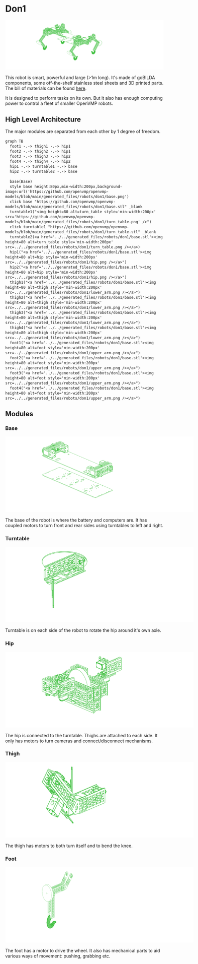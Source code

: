 # Don1

[<img alt="Don1" src="../../generated_files/robots/don1/robot.png"/>](../../generated_files/robots/don1/robot.stl)

This robot is smart, powerful and large (>1m long). It's made of goBILDA components, some off-the-shelf stainless steel sheets and 3D printed parts.
The bill of materials can be found [here](../../generated_files/robots/don1/bom.md).

It is designed to perform tasks on its own. But it also has enough computing power to control a fleet of smaller OpenVMP robots.


## High Level Architecture

The major modules are separated from each other by 1 degree of freedom.


```mermaid
graph TB
  foot1 -.-> thigh1 -.-> hip1
  foot2 -.-> thigh2 -.-> hip1
  foot3 -.-> thigh3 -.-> hip2
  foot4 -.-> thigh4 -.-> hip2
  hip1 -.-> turntable1 -.-> base
  hip2 -.-> turntable2 -.-> base

  base(Base)
  style base height:80px,min-width:200px,background-image:url('https://github.com/openvmp/openvmp-models/blob/main/generated_files/robots/don1/base.png')
  click base "https://github.com/openvmp/openvmp-models/blob/main/generated_files/robots/don1/base.stl" _blank
  turntable1("<img height=80 alt=turn_table style='min-width:200px' src='https://github.com/openvmp/openvmp-models/blob/main/generated_files/robots/don1/turn_table.png' />")
  click turntable1 "https://github.com/openvmp/openvmp-models/blob/main/generated_files/robots/don1/turn_table.stl" _blank
  turntable2(<a href='../../generated_files/robots/don1/base.stl'><img height=80 alt=turn_table style='min-width:200px' src=../../generated_files/robots/don1/turn_table.png /></a>)
  hip1("<a href='../../generated_files/robots/don1/base.stl'><img height=80 alt=hip style='min-width:200px' src=../../generated_files/robots/don1/hip.png /></a>")
  hip2("<a href='../../generated_files/robots/don1/base.stl'><img height=80 alt=hip style='min-width:200px' src=../../generated_files/robots/don1/hip.png /></a>")
  thigh1("<a href='../../generated_files/robots/don1/base.stl'><img height=80 alt=thigh style='min-width:200px' src=../../generated_files/robots/don1/lower_arm.png /></a>")
  thigh2("<a href='../../generated_files/robots/don1/base.stl'><img height=80 alt=thigh style='min-width:200px' src=../../generated_files/robots/don1/lower_arm.png /></a>")
  thigh3("<a href='../../generated_files/robots/don1/base.stl'><img height=80 alt=thigh style='min-width:200px' src=../../generated_files/robots/don1/lower_arm.png /></a>")
  thigh4("<a href='../../generated_files/robots/don1/base.stl'><img height=80 alt=thigh style='min-width:200px' src=../../generated_files/robots/don1/lower_arm.png /></a>")
  foot1("<a href='../../generated_files/robots/don1/base.stl'><img height=80 alt=foot style='min-width:200px' src=../../generated_files/robots/don1/upper_arm.png /></a>")
  foot2("<a href='../../generated_files/robots/don1/base.stl'><img height=80 alt=foot style='min-width:200px' src=../../generated_files/robots/don1/upper_arm.png /></a>")
  foot3("<a href='../../generated_files/robots/don1/base.stl'><img height=80 alt=foot style='min-width:200px' src=../../generated_files/robots/don1/upper_arm.png /></a>")
  foot4("<a href='../../generated_files/robots/don1/base.stl'><img height=80 alt=foot style='min-width:200px' src=../../generated_files/robots/don1/upper_arm.png /></a>")
```

## Modules

### Base

<img height=240 alt=base style='min-width: 600px' src=../../generated_files/robots/don1/base.png />

The base of the robot is where the battery and computers are.
It has coupled motors to turn front and rear sides using turntables to left and right.

### Turntable

<img height=240 alt=turn_table style='min-width:600px' src=../../generated_files/robots/don1/turn_table.png />

Turntable is on each side of the robot to rotate the hip around it's own axle.

### Hip

<img height=240 alt=hip style='min-width:600px' src=../../generated_files/robots/don1/hip.png />

The hip is connected to the turntable. Thighs are attached to each side.
It only has motors to turn cameras and connect/disconnect mechanisms.

### Thigh

<img height=240 alt=thigh style='min-width:600px' src=../../generated_files/robots/don1/lower_arm.png />

The thigh has motors to both turn itself and to bend the knee.

### Foot

<img height=240 alt=foot style='min-width:600px' src=../../generated_files/robots/don1/upper_arm.png />

The foot has a motor to drive the wheel.
It also has mechanical parts to aid various ways of movement:
pushing, grabbing etc.
